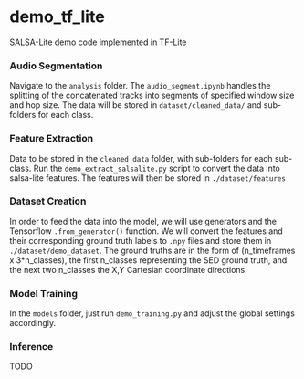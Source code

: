 # demo_tf_lite
SALSA-Lite demo code implemented in TF-Lite

### Audio Segmentation 
Navigate to the `analysis` folder. The `audio_segment.ipynb` handles the splitting of the concatenated tracks into segments of specified window size and hop size. The data will be stored in `dataset/cleaned_data/` and sub-folders for each class.

### Feature Extraction 
Data to be stored in the `cleaned_data` folder, with sub-folders for each sub-class. Run the `demo_extract_salsalite.py` script to convert the data into salsa-lite features. The features will then be stored in `./dataset/features` 

### Dataset Creation
In order to feed the data into the model, we will use generators and the Tensorflow `.from_generator()` function. We will convert the features and their corresponding ground truth labels to `.npy` files and store them in `./dataset/demo_dataset`. The ground truths are in the form of (n_timeframes x 3*n_classes), the first n_classes representing the SED ground truth, and the next two n_classes the X,Y Cartesian coordinate directions.

### Model Training
In the `models` folder, just run `demo_training.py` and adjust the global settings accordingly. 

### Inference
TODO

